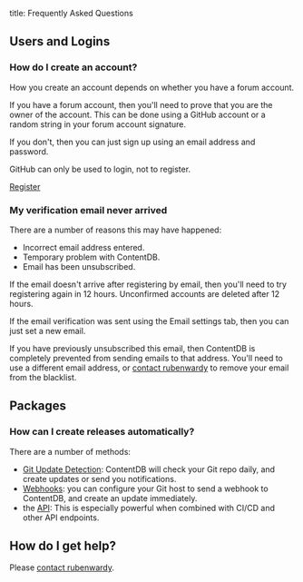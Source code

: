 title: Frequently Asked Questions

## Users and Logins

### How do I create an account?

How you create an account depends on whether you have a forum account.

If you have a forum account, then you'll need to prove that you are the owner of the account. This can
be done using a GitHub account or a random string in your forum account signature.

If you don't, then you can just sign up using an email address and password.

GitHub can only be used to login, not to register.

<a class="btn btn-primary" href="/user/claim/">Register</a>


### My verification email never arrived

There are a number of reasons this may have happened:

* Incorrect email address entered.
* Temporary problem with ContentDB.
* Email has been unsubscribed.

If the email doesn't arrive after registering by email, then you'll need to try registering again in 12 hours.
Unconfirmed accounts are deleted after 12 hours.

If the email verification was sent using the Email settings tab, then you can just set a new email.

If you have previously unsubscribed this email, then ContentDB is completely prevented from sending emails to that
address. You'll need to use a different email address, or [contact rubenwardy](https://rubenwardy.com/contact/) to
remove your email from the blacklist.


## Packages

### How can I create releases automatically?

There are a number of methods:

* [Git Update Detection](/help/update_config/): ContentDB will check your Git repo daily, and create updates or send you notifications.
* [Webhooks](/help/release_webhooks/): you can configure your Git host to send a webhook to ContentDB, and create an update immediately.
* the [API](/help/api/): This is especially powerful when combined with CI/CD and other API endpoints.


## How do I get help?

Please [contact rubenwardy](https://rubenwardy.com/contact/).
